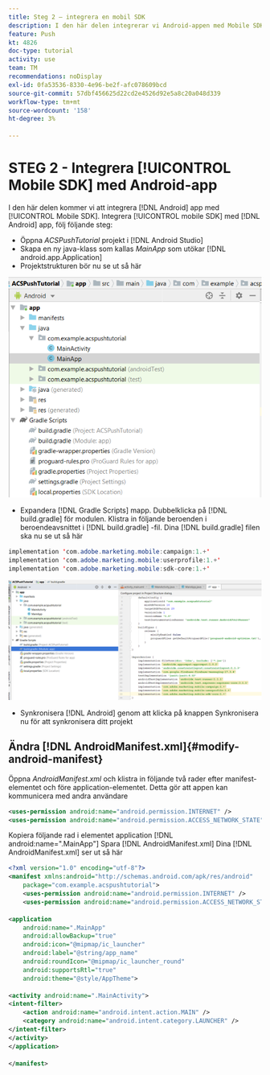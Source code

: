 ```yaml
---
title: Steg 2 – integrera en mobil SDK
description: I den här delen integrerar vi Android-appen med Mobile SDK. Integrera mobil-SDK med Android-appen
feature: Push
kt: 4826
doc-type: tutorial
activity: use
team: TM
recommendations: noDisplay
exl-id: 0fa53536-8330-4e96-be2f-afc078609bcd
source-git-commit: 57dbf456625d22cd2e4526d92e5a8c20a048d339
workflow-type: tm+mt
source-wordcount: '158'
ht-degree: 3%

---
```


# STEG 2 - Integrera [!UICONTROL Mobile SDK] med Android-app

I den här delen kommer vi att integrera [!DNL Android] app med [!UICONTROL Mobile SDK]. Integrera [!UICONTROL mobile SDK] med [!DNL Android] app, följ följande steg:

* Öppna *ACSPushTutorial* projekt i [!DNL Android Studio]
* Skapa en ny java-klass som kallas *MainApp* som utökar [!DNL android.app.Application]
* Projektstrukturen bör nu se ut så här

![huvudprogram](assets/android-main-app.PNG)

* Expandera [!DNL Gradle Scripts] mapp. Dubbelklicka på [!DNL build.gradle] för modulen. Klistra in följande beroenden i beroendeavsnittet i [!DNL build.gradle] -fil. Dina [!DNL build.gradle] filen ska nu se ut så här

<!--
Removed `{.line-numbers}` below
-->

```java
implementation 'com.adobe.marketing.mobile:campaign:1.+'
implementation 'com.adobe.marketing.mobile:userprofile:1.+'
implementation 'com.adobe.marketing.mobile:sdk-core:1.+'
```

![modul-gradle](assets/module-build-gradle.PNG)

* Synkronisera [!DNL Android] genom att klicka på knappen Synkronisera nu för att synkronisera ditt projekt

## Ändra [!DNL AndroidManifest.xml]{#modify-android-manifest}

Öppna *AndroidManifest.xml* och klistra in följande två rader efter manifest-elementet och före application-elementet. Detta gör att appen kan kommunicera med andra användare

<!--
Removed `{.line-numbers}` below
-->

```xml
<uses-permission android:name="android.permission.INTERNET" />
<uses-permission android:name="android.permission.ACCESS_NETWORK_STATE" />
```

Kopiera följande rad i elementet application
[!DNL android:name=".MainApp"]
Spara [!DNL AndroidManifest.xml]
Dina [!DNL AndroidManifest.xml] ser ut så här

<!--
Removed `{.line-numbers}` below
-->

```xml
<?xml version="1.0" encoding="utf-8"?>
<manifest xmlns:android="http://schemas.android.com/apk/res/android"
    package="com.example.acspushtutorial">
    <uses-permission android:name="android.permission.INTERNET" />
    <uses-permission android:name="android.permission.ACCESS_NETWORK_STATE" />

<application
    android:name=".MainApp"
    android:allowBackup="true"
    android:icon="@mipmap/ic_launcher"
    android:label="@string/app_name"
    android:roundIcon="@mipmap/ic_launcher_round"
    android:supportsRtl="true"
    android:theme="@style/AppTheme">

<activity android:name=".MainActivity">
<intent-filter>
    <action android:name="android.intent.action.MAIN" />
    <category android:name="android.intent.category.LAUNCHER" />
</intent-filter>
</activity>
</application>

</manifest>
```
